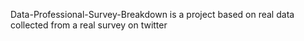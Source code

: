 Data-Professional-Survey-Breakdown is a project based on real data collected from a real survey on twitter 
